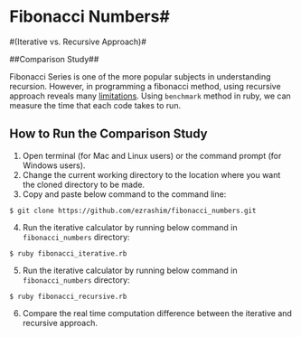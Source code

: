 # Fibonacci Numbers#
#(Iterative vs. Recursive Approach)#

##Comparison Study##

Fibonacci Series is one of the more popular subjects in understanding recursion. However, in programming a fibonacci method, using recursive approach reveals many [limitations](http://stackoverflow.com/questions/18172257/efficient-calculation-of-fibonacci-series). Using `benchmark` method in ruby, we can measure the time that each code takes to run.

## How to Run the Comparison Study

1. Open terminal (for Mac and Linux users) or the command prompt (for Windows users).
2. Change the current working directory to the location where you want the cloned directory to be made.
3. Copy and paste below command to the command line:

  ```
  $ git clone https://github.com/ezrashim/fibonacci_numbers.git
  ```
4. Run the iterative calculator by running below command in `fibonacci_numbers` directory:

  ```
  $ ruby fibonacci_iterative.rb
  ```

5. Run the iterative calculator by running below command in `fibonacci_numbers` directory:

  ```
  $ ruby fibonacci_recursive.rb
  ```

6. Compare the real time computation difference between the iterative and recursive approach.
